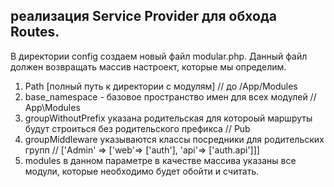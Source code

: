 ## реализация Service Provider для обхода Routes.

В директории config создаем новый файл modular.php. Данный файл должен возвращать массив настроект, которые мы определим.
1.  Path [полный путь к директории с модулям] // до /App/Modules
2.  base_namespace - базовое пространство имен для всех модулей // App\Modules
3.  groupWithoutPrefix указана родительская для котороый маршруты будут строиться без родительского префикса // Pub
4.  groupMiddleware указываются классы посредники для родительских групп // ['Admin' => ['web'=> ['auth'], 'api'=> ['auth.api']]] 
5.  modules в данном параметре в качестве массива указаны все модули, которые необходимо будет обойти и считать. 
